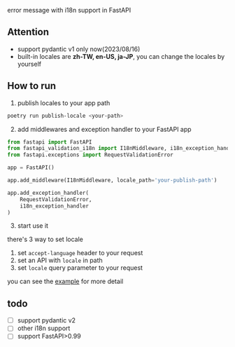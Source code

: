 error message with i18n support in FastAPI


## Attention
- support pydantic v1 only now(2023/08/16)
- built-in locales are **zh-TW, en-US, ja-JP**, you can change the locales by yourself

## How to run
1. publish locales to your app path 
```bash
poetry run publish-locale <your-path>
```
2. add middlewares and exception handler to your FastAPI app
```py
from fastapi import FastAPI
from fastapi_validation_i18n import I18nMiddleware, i18n_exception_handler
from fastapi.exceptions import RequestValidationError

app = FastAPI()

app.add_middleware(I18nMiddleware, locale_path='your-publish-path')

app.add_exception_handler(
    RequestValidationError,
    i18n_exception_handler
)
```
3. start use it 
 
there's 3 way to set locale
 
1. set `accept-language` header to your request
2. set an API with `locale` in path
3. set `locale` query parameter to your request

you can see the [example](example) for more detail 


## todo
- [ ] support pydantic v2
- [ ] other i18n support
- [ ] support FastAPI>0.99